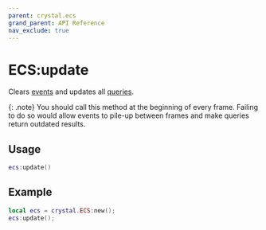 ```yaml
---
parent: crystal.ecs
grand_parent: API Reference
nav_exclude: true
---
```


# ECS:update

Clears [events](event) and updates all [queries](query).

{: .note}
You should call this method at the beginning of every frame. Failing to do so would allow events to pile-up between frames and make queries return outdated results.

## Usage

```lua
ecs:update()
```

## Example

```lua
local ecs = crystal.ECS:new();
ecs:update();
```
